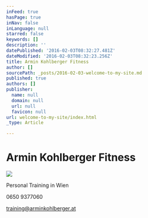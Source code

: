 ```yaml
---
inFeed: true
hasPage: true
inNav: false
inLanguage: null
starred: false
keywords: []
description: ''
datePublished: '2016-02-03T08:32:27.481Z'
dateModified: '2016-02-03T08:32:23.256Z'
title: Armin Kohlberger Fitness
author: []
sourcePath: _posts/2016-02-03-welcome-to-my-site.md
published: true
authors: []
publisher:
  name: null
  domain: null
  url: null
  favicon: null
url: welcome-to-my-site/index.html
_type: Article

---
```

# Armin Kohlberger Fitness
![](https://the-grid-user-content.s3-us-west-2.amazonaws.com/37d5c413-f0ed-4fa1-b626-bd9d1966d620.png)

Personal Training in Wien

0650 9377060

training@arminkohlberger.at